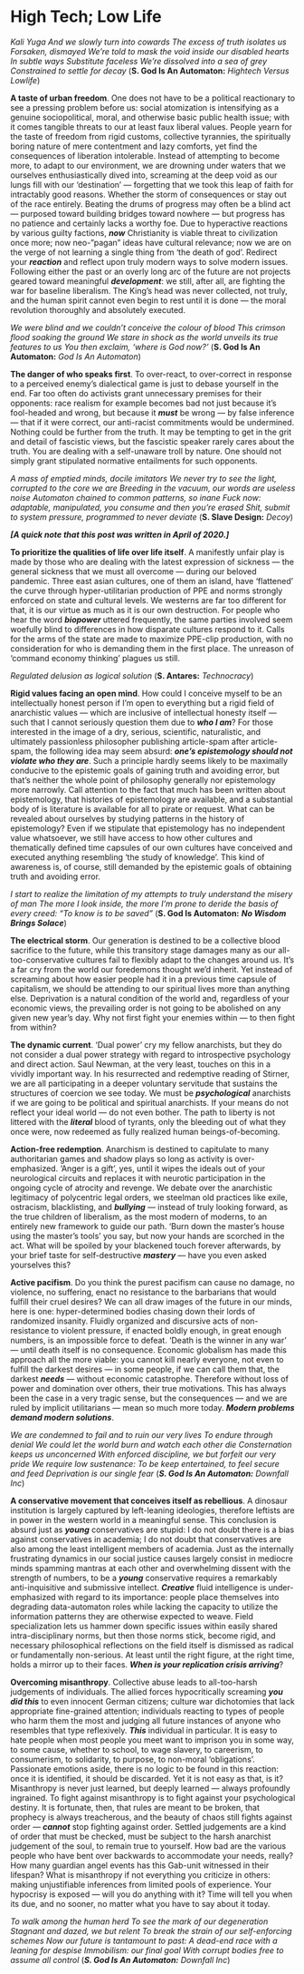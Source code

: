 # High Tech; Low Life

*Kali Yuga
And we slowly turn into cowards
The excess of truth isolates us
Forsaken, dismayed
We’re told to mask the void inside our disabled hearts
In subtle ways
Substitute faceless
We’re dissolved into a sea of grey
Constrained to settle for decay*
(**S. God Is An Automaton:** *Hightech Versus Lowlife*)

**A taste of urban freedom**. One does not have to be a political reactionary to see a pressing problem before us: social atomization is intensifying as a genuine sociopolitical, moral, and otherwise basic public health issue; with it comes tangible threats to our at least faux liberal values. People yearn for the taste of freedom from rigid customs, collective tyrannies, the spiritually boring nature of mere contentment and lazy comforts, yet find the consequences of liberation intolerable. Instead of attempting to become more, to adapt to our environment, we are drowning under waters that we ourselves enthusiastically dived into, screaming at the deep void as our lungs fill with our ‘destination’ — forgetting that we took this leap of faith for intractably good reasons. Whether the storm of consequences or stay out of the race entirely. Beating the drums of progress may often be a blind act — purposed toward building bridges toward nowhere — but progress has no patience and certainly lacks a worthy foe. Due to hyperactive reactions by various guilty factions, ***now*** Christianity is viable threat to civilization once more; now neo-”pagan” ideas have cultural relevance; now we are on the verge of not learning a single thing from ‘the death of god’. Redirect your ***reaction*** and reflect upon truly modern ways to solve modern issues. Following either the past or an overly long arc of the future are not projects geared toward meaningful ***development***: we still, after all, are fighting the war for baseline liberalism. The King’s head was never collected, not truly, and the human spirit cannot even begin to rest until it is done — the moral revolution thoroughly and absolutely executed.

*We were blind and we couldn’t conceive the colour of blood
This crimson flood soaking the ground
We stare in shock as the world unveils its true features to us
You then exclaim, ‘where is God now?’*
(**S. God Is An Automaton:** *God Is An Automaton*)

**The danger of who speaks first**. To over-react, to over-correct in response to a perceived enemy’s dialectical game is just to debase yourself in the end. Far too often do activists grant unnecessary premises for their opponents: race realism for example becomes bad not just because it’s fool-headed and wrong, but because it ***must*** be wrong — by false inference — that if it were correct, our anti-racist commitments would be undermined. Nothing could be further from the truth. It may be tempting to get in the grit and detail of fascistic views, but the fascistic speaker rarely cares about the truth. You are dealing with a self-unaware troll by nature. One should not simply grant stipulated normative entailments for such opponents.

*A mass of emptied minds, docile imitators
We never try to see the light, corrupted to the core we are
Breeding in the vacuum, our words are useless noise
Automaton chained to common patterns, so inane
Fuck now: adaptable, manipulated, you consume and then you’re erased
Shit, submit to system pressure, programmed to never deviate*
(**S. Slave Design:** *Decoy*)

***\[A quick note that this post was written in April of 2020.\]***

**To prioritize the qualities of life over life itself**. A manifestly unfair play is made by those who are dealing with the latest expression of sickness — the general sickness that we must all overcome — during our beloved pandemic. Three east asian cultures, one of them an island, have ‘flattened’ the curve through hyper-utilitarian production of PPE and norms strongly enforced on state and cultural levels. We westerns are far too different for that, it is our virtue as much as it is our own destruction. For people who hear the word ***biopower*** uttered frequently, the same parties involved seem woefully blind to differences in how disparate cultures respond to it. Calls for the arms of the state are made to maximize PPE-clip production, with no consideration for who is demanding them in the first place. The unreason of ‘command economy thinking’ plagues us still.

*Regulated delusion as logical solution*
(**S. Antares:** *Technocracy*)

**Rigid values facing an open mind**. How could I conceive myself to be an intellectually honest person if I’m open to everything but a rigid field of anarchistic values — which are inclusive of intellectual honesty itself — such that I cannot seriously question them due to ***who I am***? For those interested in the image of a dry, serious, scientific, naturalistic, and ultimately passionless philosopher publishing article-spam after article-spam, the following idea may seem absurd: ***one’s epistemology should not violate who they are***. Such a principle hardly seems likely to be maximally conducive to the epistemic goals of gaining truth and avoiding error, but that’s neither the whole point of philosophy generally nor epistemology more narrowly. Call attention to the fact that much has been written about epistemology, that histories of epistemology are available, and a substantial body of is literature is available for all to pirate or request. What can be revealed about ourselves by studying patterns in the history of epistemology? Even if we stipulate that epistemology has no independent value whatsoever, we still have access to how other cultures and thematically defined time capsules of our own cultures have conceived and executed anything resembling ‘the study of knowledge’. This kind of awareness is, of course, still demanded by the epistemic goals of obtaining truth and avoiding error.

*I start to realize the limitation of my attempts to truly understand the misery of man
The more I look inside, the more I’m prone to deride the basis of every creed:
“To know is to be saved”*
(**S. God Is Automaton:** ***No Wisdom Brings Solace***)

**The electrical storm**. Our generation is destined to be a collective blood sacrifice to the future, while this transitory stage damages many as our all-too-conservative cultures fail to flexibly adapt to the changes around us. It’s a far cry from the world our foredemons thought we’d inherit. Yet instead of screaming about how easier people had it in a previous time capsule of capitalism, we should be attending to our spiritual lives more than anything else. Deprivation is a natural condition of the world and, regardless of your economic views, the prevailing order is not going to be abolished on any given new year’s day. Why not first fight your enemies within — to then fight from within?

**The dynamic current**. ‘Dual power’ cry my fellow anarchists, but they do not consider a dual power strategy with regard to introspective psychology and direct action. Saul Newman, at the very least, touches on this in a vividly important way. In his resurrected and redemptive reading of Stirner, we are all participating in a deeper voluntary servitude that sustains the structures of coercion we see today. We must be ***psychological*** anarchists if we are going to be political and spiritual anarchists. If your means do not reflect your ideal world — do not even bother. The path to liberty is not littered with the ***literal*** blood of tyrants, only the bleeding out of what they once were, now redeemed as fully realized human beings-of-becoming.

**Action-free redemption**. Anarchism is destined to capitulate to many authoritarian games and shadow plays so long as activity is over-emphasized. ‘Anger is a gift’, yes, until it wipes the ideals out of your neurological circuits and replaces it with neurotic participation in the ongoing cycle of atrocity and revenge. We debate over the anarchistic legitimacy of polycentric legal orders, we steelman old practices like exile, ostracism, blacklisting, and ***bullying*** — instead of truly looking forward, as the true children of liberalism, as the most modern of moderns, to an entirely new framework to guide our path. ‘Burn down the master’s house using the master’s tools’ you say, but now your hands are scorched in the act. What will be spoiled by your blackened touch forever afterwards, by your brief taste for self-destructive ***mastery*** — have you even asked yourselves this?

**Active pacifism**. Do you think the purest pacifism can cause no damage, no violence, no suffering, enact no resistance to the barbarians that would fulfill their cruel desires? We can all draw images of the future in our minds, here is one: hyper-determined bodies chasing down their lords of randomized insanity. Fluidly organized and discursive acts of non-resistance to violent pressure, if enacted boldly enough, in great enough numbers, is an impossible force to defeat. ‘Death is the winner in any war’ — until death itself is no consequence. Economic globalism has made this approach all the more viable: you cannot kill nearly everyone, not even to fulfill the darkest desires — in some people, if we can call them that, the darkest ***needs*** — without economic catastrophe. Therefore without loss of power and domination over others, their true motivations. This has always been the case in a very tragic sense, but the consequences — and we are ruled by implicit utilitarians — mean so much more today. ***Modern problems demand modern solutions***.

*We are condemned to fail and to ruin our very lives
To endure through denial
We could let the world burn and watch each other die
Consternation keeps us unconcerned
With enforced discipline, we but forfeit our very pride
We require low sustenance:
To be keep entertained, to feel secure and feed
Deprivation is our single fear*
(***S. God Is An Automaton:*** *Downfall Inc*)

**A conservative movement that conceives itself as rebellious**. A dinosaur institution is largely captured by left-leaning ideologies, therefore leftists are in power in the western world in a meaningful sense. This conclusion is absurd just as ***young*** conservatives are stupid: I do not doubt there is a bias against conservatives in academia; I do not doubt that conservatives are also among the least intelligent members of academia. Just as the internally frustrating dynamics in our social justice causes largely consist in mediocre minds spamming mantras at each other and overwhelming dissent with the strength of numbers, to be a ***young*** conservative requires a remarkably anti-inquisitive and submissive intellect. ***Creative*** fluid intelligence is under-emphasized with regard to its importance: people place themselves into degrading data-automaton roles while lacking the capacity to utilize the information patterns they are otherwise expected to weave. Field specialization lets us hammer down specific issues within easily shared intra-disciplinary norms, but then those norms stick, become rigid, and necessary philosophical reflections on the field itself is dismissed as radical or fundamentally non-serious. At least until the right figure, at the right time, holds a mirror up to their faces. ***When is your replication crisis arriving***?

**Overcoming misanthropy**. Collective abuse leads to all-too-harsh judgements of individuals. The allied forces hypocritically screaming ***you did this*** to even innocent German citizens; culture war dichotomies that lack appropriate fine-grained attention; individuals reacting to types of people who harm them the most and judging all future instances of anyone who resembles that type reflexively. ***This*** individual in particular. It is easy to hate people when most people you meet want to imprison you in some way, to some cause, whether to school, to wage slavery, to careerism, to consumerism, to solidarity, to purpose, to non-moral ‘obligations’. Passionate emotions aside, there is no logic to be found in this reaction: once it is identified, it should be discarded. Yet it is not easy as that, is it? Misanthropy is never just learned, but deeply learned — always profoundly ingrained. To fight against misanthropy is to fight against your psychological destiny. It is fortunate, then, that rules are meant to be broken, that prophecy is always treacherous, and the beauty of chaos still fights against order — ***cannot*** stop fighting against order. Settled judgements are a kind of order that must be checked, must be subject to the harsh anarchist judgement of the soul, to remain true to yourself. How bad are the various people who have bent over backwards to accommodate your needs, really? How many guardian angel events has this Gab-unit witnessed in their lifespan? What is misanthropy if not everything you criticize in others: making unjustifiable inferences from limited pools of experience. Your hypocrisy is exposed — will you do anything with it? Time will tell you when its due, and no sooner, no matter what you have to say about it today.

*To walk among the human herd
To see the mark of our degeneration
Stagnant and dazed, we but relent
To break the strain of our self-enforcing schemes
Now our future is tantamount to past:
A dead-end race with a leaning for despise
Immobilism: our final goal
With corrupt bodies free to assume all control*
(***S. God Is An Automaton:*** *Downfall Inc*)
